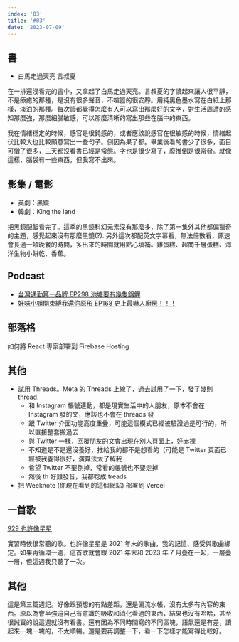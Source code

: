 ```yaml
---
index: '03'
title: '#03'
date: '2023-07-09'
---
```


## 書

- 白馬走過天亮 言叔夏

在一排還沒看完的書中，又拿起了白馬走過天亮。言叔夏的字讀起來讓人很平靜，不是療癒的那種，是沒有很多聲音，不喧囂的很安靜。用純黑色墨水寫在白紙上那樣，淡泊的那種。每次讀都覺得怎麼有人可以寫出那麼好的文字，對生活周遭的感知那麼強，那麼細膩敏感，可以那麼清晰的寫出那些在腦中的東西。

我在情緒穩定的時候，感官是很鈍感的，或者應該說感官在很敏感的時候，情緒起伏比較大也比較願意寫出一些句子。倒因為果了都。畢業後看的書少了很多，面目可憎了很多，三天都沒看書已經是常態。字也是很少寫了，廢推倒是很常發。就像這樣，腦袋有一些東西，但我寫不出來。

## 影集 / 電影

- 英劇：黑鏡
- 韓劇：King the land

把黑鏡配飯看完了。這季的黑鏡科幻元素沒有那麼多，除了第一集外其他都偏獵奇的主題，感覺起來沒有那麼黑鏡(?). 另外這次都配英文字幕看，無法倍數看，原速會長過一頓晚餐的時間，多出來的時間就用點心填補。雞蛋糕、超商千層蛋糕、海洋生物小餅乾、香蕉。

## Podcast

- [台灣通勤第一品牌 EP298 池塘要有幾隻錦鯉](https://open.spotify.com/episode/4XQMtl41Pu4rXSoEceeZeD?si=e288a009a3f041f8)
- [好味小姐開束縛我還你原形 EP168 史上最嚇人廚房！！！](https://open.spotify.com/episode/6kSohwz899HEy2NWCpSQPh?si=0fc77d24d5de4096)

## 部落格

如何將 React 專案部署到 Firebase Hosting

## 其他

- 試用 Threads。Meta 的 Threads 上線了，過去試用了一下，發了幾則 thread.
  - 和 Instagram 帳號連動，都是現實生活中的人朋友，原本不會在 Instagram 發的文，應該也不會在 threads 發
  - 跟 Twitter 介面功能高度重疊，可能這個模式已經被驗證過是可行的，所以直接整套搬過去
  - 與 Twitter 一樣，回覆朋友的文會出現在別人頁面上，好赤裸
  - 不知道是不是還沒養好，推給我的都不是想看的（可能是 Twitter 頁面已經被我養得很好，演算法太了解我
  - 希望 Twitter 不要倒掉，常看的帳號也不要走掉
  - 然後 th 好難發音，我都唸成 treads
- 把 Weeknote (你現在看到的這個網站) 部署到 Vercel

## 一首歌

[929 也許像星星](https://www.youtube.com/watch?v=dorGQ5WNSU0)

實習時候很常聽的歌。也許像星星是 2021 年末的歌曲，我的記憶、感受與歌曲綁定。如果再循環一週，這首歌就會跟 2021 年末和 2023 年 7 月疊在一起，一層疊一層，但這週我只聽了一次。

## 其他

這是第三篇週記。好像跟預想的有點差距，還是偏流水帳，沒有太多有內容的東西。原以為會半強迫自己有意識的吸收和消化看過的東西，結果也沒有哈哈，甚至很誠實的說這週就沒有看書。還有因為不同時間寫的不同區塊，語氣還是有差，讀起來一塊一塊的，不太順暢。還是要再調整一下，看一下怎樣才能寫得比較好。
